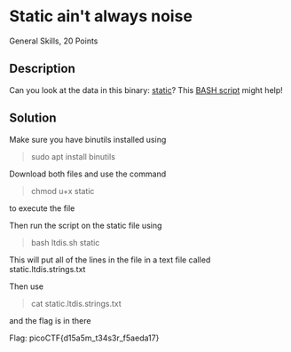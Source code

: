 # Static ain't always noise
General Skills, 20 Points
## Description
Can you look at the data in this binary: [static](https://mercury.picoctf.net/static/66932732825076cad4ba43e463dae82f/static)? This [BASH script](https://mercury.picoctf.net/static/66932732825076cad4ba43e463dae82f/ltdis.sh) might help!
## Solution
Make sure you have binutils installed using 
>sudo apt install binutils

Download both files and use the command 
>chmod u+x static

to execute the file

Then run the script on the static file using
>bash ltdis.sh static 

This will put all of the lines in the file in a text file called static.ltdis.strings.txt

Then use 
>cat static.ltdis.strings.txt

and the flag is in there

Flag: picoCTF{d15a5m_t34s3r_f5aeda17}
